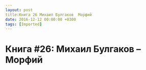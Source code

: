 ```yaml
---
layout: post
title:Книга 26 Михаил Булгаков  Морфий
date: 2016-12-12 00:00:00 +0300
tags: [Imported]
---
```

# Книга #26: Михаил Булгаков – Морфий

